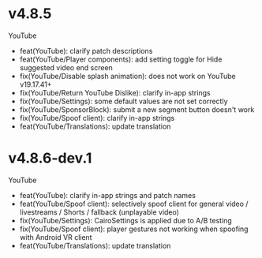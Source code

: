 # v4.8.5
YouTube
- feat(YouTube): clarify patch descriptions
- feat(YouTube/Player components): add setting toggle for Hide suggested video end screen
- fix(YouTube/Disable splash animation): does not work on YouTube v19.17.41+
- fix(YouTube/Return YouTube Dislike): clarify in-app strings
- fix(YouTube/Settings): some default values are not set correctly
- fix(YouTube/SponsorBlock): submit a new segment button doesn't work
- fix(YouTube/Spoof client): clarify in-app strings
- feat(YouTube/Translations): update translation

# v4.8.6-dev.1
YouTube
- feat(YouTube): clarify in-app strings and patch names
- feat(YouTube/Spoof client): selectively spoof client for general video / livestreams / Shorts / fallback (unplayable video)
- fix(YouTube/Settings): CairoSettings is applied due to A/B testing
- fix(YouTube/Spoof client): player gestures not working when spoofing with Android VR client
- feat(YouTube/Translations): update translation
